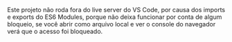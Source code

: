 Este projeto não roda fora do live server do VS Code, por causa dos imports e exports do ES6 Modules, porque não deixa funcionar por conta de algum bloqueio, se você abrir como arquivo local e ver o console do navegador verá que o acesso foi bloqueado.